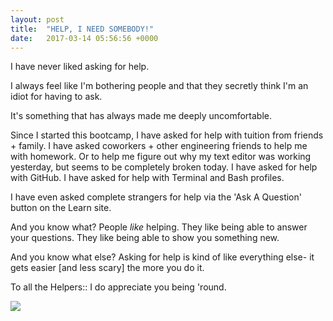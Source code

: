 ```yaml
---
layout: post
title:  "HELP, I NEED SOMEBODY!"
date:   2017-03-14 05:56:56 +0000
---
```


I have never liked asking for help. 

I always feel like I'm bothering people and that they secretly think I'm an idiot for having to ask. 

It's something that has always made me deeply uncomfortable. 

Since I started this bootcamp, I have asked for help with tuition from friends + family. I have asked coworkers + other engineering friends to help me with homework. Or to help me figure out why my text editor was working yesterday, but seems to be completely broken today. I have asked for help with GitHub. I have asked for help with Terminal and Bash profiles. 

I have even asked complete strangers for help via the 'Ask A Question' button on the Learn site.

And you know what? People *like* helping. They like being able to answer your questions. They like being able to show you something new. 

And you know what else? Asking for help is kind of like everything else- it gets easier [and less scary] the more you do it. 

To all the Helpers:: I do appreciate you being 'round. 

![](https://www.youtube.com/watch?v=1PWk3i9WT-8)



